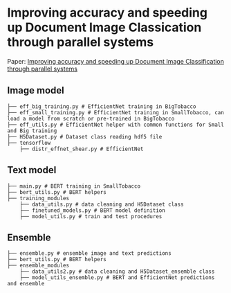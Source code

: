 # Improving accuracy and speeding up Document Image Classication through parallel systems

Paper: [Improving accuracy and speeding up Document Image Classification through parallel systems]()

## Image model

```
├── eff_big_training.py # EfficientNet training in BigTobacco
├── eff_small_training.py # EfficientNet training in SmallTobacco, can load a model from scratch or pre-trained in BigTobacco
├── eff_utils.py # EfficientNet helper with common functions for Small and Big training
├── H5Dataset.py # Dataset class reading hdf5 file
├── tensorflow
	├── distr_effnet_shear.py # EfficientNet
```

## Text model

```
├── main.py # BERT training in SmallTobacco
├── bert_utils.py # BERT helpers
├── training_modules
	├── data_utils.py # data cleaning and H5Dataset class
	├── finetuned_models.py # BERT model definition
	├── model_utils.py # train and test procedures
```

## Ensemble

```
├── ensemble.py # ensemble image and text predictions
├── bert_utils.py # BERT helpers
├── ensemble_modules
	├── data_utils2.py # data cleaning and H5Dataset_ensemble class
	├── model_utils_ensemble.py # BERT and EfficientNet predictions and ensemble
```
